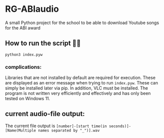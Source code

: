 # RG-ABIaudio

A small Python project for the school to be able to download Youtube songs for the ABI award


## How to run the script 🧑‍💻

```
python3 index.pyw
```

### complications:

Libraries that are not installed by default are required for execution. These are displayed as an error message when trying to run `index.pyw`. These can simply be installed later via pip. In addition, VLC must be installed.
The program is not written very efficiently and effectively and has only been tested on Windows 11.

## current audio-file output:

The current file output is `[number]-[start time(in seconds)]-[Name(Multiple names separated by "_")].wav`

